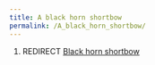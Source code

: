 ```yaml
---
title: A black horn shortbow
permalink: /A_black_horn_shortbow/
---
```


1.  REDIRECT [Black horn shortbow](Black_horn_shortbow "wikilink")